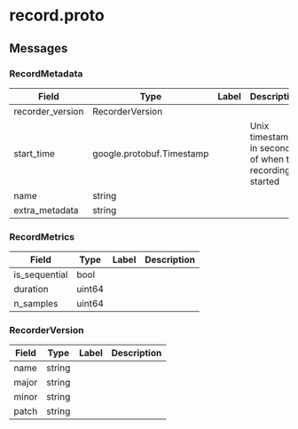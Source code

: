 
# record.proto



## Messages

### RecordMetadata



| Field | Type | Label | Description |
| ----- | ---- | ----- | ----------- |
| recorder_version | RecorderVersion |  |  |
| start_time | google.protobuf.Timestamp |  | Unix timestamp in seconds of when the recording started |
| name | string |  |  |
| extra_metadata | string |  |  |



### RecordMetrics



| Field | Type | Label | Description |
| ----- | ---- | ----- | ----------- |
| is_sequential | bool |  |  |
| duration | uint64 |  |  |
| n_samples | uint64 |  |  |



### RecorderVersion



| Field | Type | Label | Description |
| ----- | ---- | ----- | ----------- |
| name | string |  |  |
| major | string |  |  |
| minor | string |  |  |
| patch | string |  |  |



 <!-- end of messages -->

 <!-- end of enums -->

 <!-- end of files -->